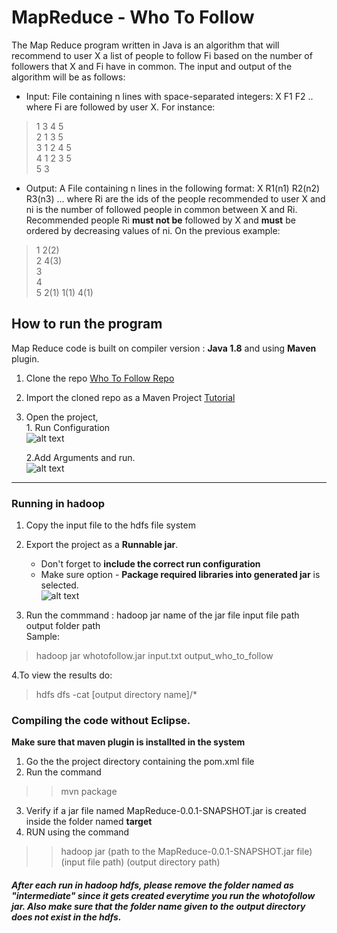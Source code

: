 # MapReduce - Who To Follow

The Map Reduce program written in Java is an algorithm that will recommend to user X
a list of people to follow Fi based on the number of followers that X and Fi have in common. The
input and output of the algorithm will be as follows:

* Input: File containing n lines with space-separated integers:
X F1 F2 .. where Fi are followed by user X. For instance:

>1 3 4 5   
>2 1 3 5   
>3 1 2 4 5   
>4 1 2 3 5   
>5 3   

* Output: A File containing n lines in the following format:
X R1(n1) R2(n2) R3(n3) ...
where Ri are the ids of the people recommended to user X and ni is the number of followed
people in common between X and Ri. Recommended people Ri **must not be** followed by X
and **must** be ordered by decreasing values of ni. On the previous example:

>1 2(2)   
>2 4(3)   
>3    
>4    
>5 2(1) 1(1) 4(1) 


## How to run the program

Map Reduce code is built on compiler version : **Java 1.8** and using **Maven** plugin.

1. Clone the repo [Who To Follow Repo](https://github.com/lalet/MapReduce.git "Who To Follow")
2. Import the cloned repo as a Maven Project [Tutorial](http://javapapers.com/java/import-maven-project-into-eclipse/)
3. Open the project,    
        1. Run Configuration    
	![alt text](https://cloud.githubusercontent.com/assets/4597920/22804409/f9d90d98-eee6-11e6-903d-6ea7ef2af13d.png)
     
	2.Add Arguments and run.    
	![alt text](https://cloud.githubusercontent.com/assets/4597920/22804388/dff76a32-eee6-11e6-98cc-a33bdd43d84b.png)
----

### Running in hadoop
1. Copy the input file to the hdfs file system    

2. Export the project as a **Runnable jar**.    
   * Don't forget to **include the correct run configuration**   
   * Make sure option - **Package required libraries into generated jar** is selected.    
    ![alt text](https://cloud.githubusercontent.com/assets/4597920/22808208/c322facc-eef8-11e6-92a4-9b7b75602e0d.png)

3. Run the commmand : hadoop jar name of the jar file input file path output folder path    
Sample:             
> hadoop jar whotofollow.jar input.txt output_who_to_follow     

4.To view the results do:     
> hdfs dfs -cat [output directory name]/*

### Compiling the code without Eclipse.

**Make sure that maven plugin is installted in the system**

1. Go the the project directory containing the pom.xml file    
2. Run the command
     
>> mvn package  
3. Verify if a jar file named MapReduce-0.0.1-SNAPSHOT.jar is created inside the folder named **target**        
4. RUN using the command
  
>> hadoop jar (path to the MapReduce-0.0.1-SNAPSHOT.jar file) (input file path) (output directory path)    

##### After each run in hadoop hdfs, please remove the folder named as "intermediate" since it gets created everytime you run the whotofollow jar. Also make sure that the folder name given to the output directory does not exist in the hdfs.
